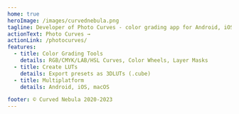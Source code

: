 ```yaml
---
home: true
heroImage: /images/curvednebula.png
tagline: Developer of Photo Curves - color grading app for Android, iOS and macOS
actionText: Photo Curves →
actionLink: /photocurves/
features:
  - title: Color Grading Tools
    details: RGB/CMYK/LAB/HSL Curves, Color Wheels, Layer Masks
  - title: Create LUTs
    details: Export presets as 3DLUTs (.cube)
  - title: Multiplatform
    details: Android, iOS, macOS

footer: © Curved Nebula 2020-2023
---
```

